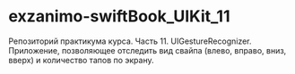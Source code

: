 # exzanimo-swiftBook_UIKit_11
Репозиторий практикума курса. Часть 11. UIGestureRecognizer. Приложение, позволяющее отследить вид свайпа (влево, вправо, вниз, вверх) и количество тапов по экрану.
